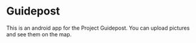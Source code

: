 # Guidepost

This is an android app for the Project Guidepost. You can upload pictures and see them on the map.

